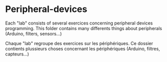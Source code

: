 # Peripheral-devices

Each "lab" consists of several exercices concerning peripheral devices programming.
This folder contains many differents things about peripherals (Arduino, filters, sensors...)


Chaque "lab" regroupe des exercices sur les périphériques.
Ce dossier contients plussieurs choses concernant les périphériques (Arduino, filtres, capteurs...)
